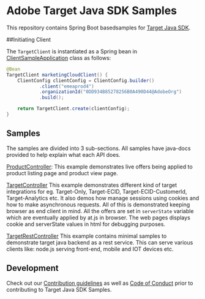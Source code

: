 # Adobe Target Java SDK Samples

This repository contains Spring Boot basedsamples for [Target Java SDK](https://github.com/adobe/target-java-sdk).

##Initiating Client

The `TargetClient` is instantiated as a Spring bean in [ClientSampleApplication](src/main/java/com/adobe/target/sample/ClientSampleApplication.java) class
as follows:
```java
@Bean
TargetClient marketingCloudClient() {
    ClientConfig clientConfig = ClientConfig.builder()
            .client("emeaprod4")
            .organizationId("0DD934B85278256B0A490D44@AdobeOrg")
            .build();

    return TargetClient.create(clientConfig);
}
```

## Samples
The samples are divided into 3 sub-sections. All samples have java-docs provided to help explain what
 each API does.

[ProductController](src/main/java/com/adobe/target/sample/controller/ProductController.java): This example
demonstrates live offers being applied to product listing page and product view page.

[TargetController](src/main/java/com/adobe/target/sample/controller/TargetController.java) This example
demonstrates different kind of target integrations for eg. Target-Only, Target-ECID, Target-ECID-CustomerId,
Target-Analytics etc. It also demos how manage sessions using cookies and how to make asynchronous requests.
All of this is demonstrated keeping browser as end client in mind. All the offers are set in `serverState`
variable which are eventually applied by at.js in browser. The web pages displays cookie and serverState
values in html for debugging purposes.

[TargetRestController](src/main/java/com/adobe/target/sample/controller/TargetRestController.java) This
example contains minimal samples to demonstrate target java backend as a rest service. This can serve
various clients like: node.js serving front-end, mobile and IOT devices etc.


## Development

Check out our [Contribution guidelines](.github/CONTRIBUTING.md) as well as [Code of Conduct](CODE_OF_CONDUCT.md) prior
to contributing to Target Java SDK Samples.  